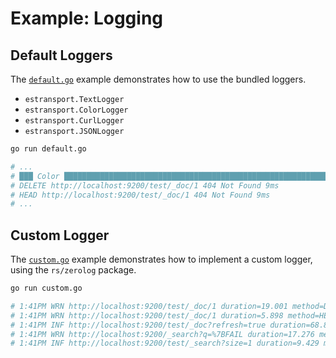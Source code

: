 # Example: Logging

## Default Loggers

The [`default.go`](default.go) example demonstrates how to use the bundled loggers.

* `estransport.TextLogger`
* `estransport.ColorLogger`
* `estransport.CurlLogger`
* `estransport.JSONLogger`

```bash
go run default.go

# ...
# ███ Color ██████████████████████████████████████████████████████████████████████
# DELETE http://localhost:9200/test/_doc/1 404 Not Found 9ms
# HEAD http://localhost:9200/test/_doc/1 404 Not Found 9ms
# ...
```

## Custom Logger

The [`custom.go`](custom.go) example demonstrates how to implement a custom logger, using the `rs/zerolog` package.

```bash
go run custom.go

# 1:41PM WRN http://localhost:9200/test/_doc/1 duration=19.001 method=DELETE req_bytes=0 res_bytes=155 status_code=404
# 1:41PM WRN http://localhost:9200/test/_doc/1 duration=5.898 method=HEAD req_bytes=0 res_bytes=0 status_code=404
# 1:41PM INF http://localhost:9200/test/_doc?refresh=true duration=68.841 method=POST req_bytes=21 res_bytes=194 status_code=201
# 1:41PM WRN http://localhost:9200/_search?q=%7BFAIL duration=17.276 method=GET req_bytes=0 res_bytes=765 status_code=400
# 1:41PM INF http://localhost:9200/test/_search?size=1 duration=9.429 method=GET req_bytes=49 res_bytes=280 status_code=200
```
